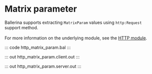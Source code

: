 # Matrix parameter

Ballerina supports extracting `MatrixParam` values using `http:Request` support method.<br/><br/>
For more information on the underlying module, 
see the [HTTP module](https://docs.central.ballerina.io/ballerina/http/latest/).

::: code http_matrix_param.bal :::

::: out http_matrix_param.client.out :::

::: out http_matrix_param.server.out :::